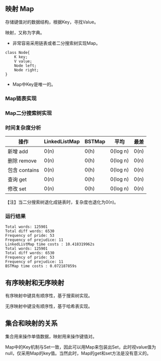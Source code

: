
## 映射 Map
存储键值对的数据结构，根据Key，寻找Value。

映射，又称为字典。

- 非常容易采用链表或者二分搜索树实现Map。
```$xslt
class Node{
    K key;
    V value;
    Node left;
    Node right;
}
```
- Map中Key是唯一的。
### Map链表实现
### Map二分搜索树实现
### 时间复杂度分析
操作 | LinkedListMap | BSTMap | 平均 | 最差
---|---|---|---|---
新增 add | 0(n) | 0(h) | 0(log n) | 0(n)
删除 remove | 0(n) | 0(h) | 0(log n) | 0(n)
包含 contains | 0(n) | 0(h) | 0(log n) | 0(n)
查询 get | 0(n) | 0(h) | 0(log n) | 0(n)
修改 set | 0(n) | 0(h) | 0(log n) | 0(n)

【注】当二分搜索树退化成链表时，复杂度也退化为0(n)。
### 运行结果
```$xslt
Total words: 125901
Total diff words: 6530
Frequency of pride: 53
Frequency of prejudice: 11
LinkedListMap time costs : 10.418319962s
Total words: 125901
Total diff words: 6530
Frequency of pride: 53
Frequency of prejudice: 11
BSTMap time costs : 0.072187859s
``` 
## 有序映射和无序映射
有序映射中键具有顺序性，基于搜索树实现。

无序映射中键没有顺序性，基于哈希表实现。

## 集合和映射的关系
集合用来操作单值数据，映射用来操作键值对。

Map中的Key机制与Set一致，因此可以用Map来包装出Set，此时视value值为null，仅采用Map的key值。当然此时，Map的get和set方法是没有意义的。
